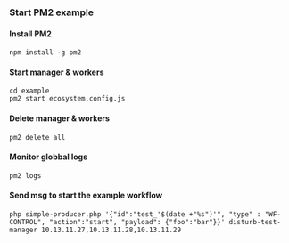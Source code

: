 ### Start PM2 example
#### Install PM2
```
npm install -g pm2
```

#### Start manager & workers
```
cd example
pm2 start ecosystem.config.js
```

#### Delete manager & workers
```
pm2 delete all
```

#### Monitor globbal logs
```
pm2 logs
```

#### Send msg to start the example workflow
```
php simple-producer.php '{"id":"test_'$(date +"%s")'", "type" : "WF-CONTROL", "action":"start", "payload": {"foo":"bar"}}' disturb-test-manager 10.13.11.27,10.13.11.28,10.13.11.29
```
